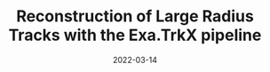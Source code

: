 ---
title: "Reconstruction of Large Radius Tracks with the Exa.TrkX pipeline"
date: 2022-03-14
venue: J. Phys. Conf. Ser. 2438 (2023) 012117
link: https://doi.org/10.1088/1742-6596/2438/1/012117
inspire_id: 2054067
authors: Chun-Yi Wang, others
---
